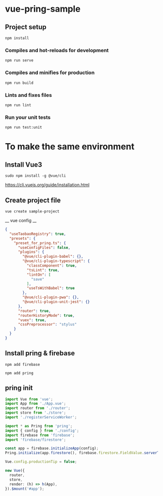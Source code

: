 # vue-pring-sample

## Project setup
```
npm install
```

### Compiles and hot-reloads for development
```
npm run serve
```

### Compiles and minifies for production
```
npm run build
```

### Lints and fixes files
```
npm run lint
```

### Run your unit tests
```
npm run test:unit
```

# To make the same environment

## Install Vue3
```
sudo npm install -g @vue/cli
```

https://cli.vuejs.org/guide/installation.html

## Create project file

```
vue create sample-project
```

__ vue config __
```JSON
{
  "useTaobaoRegistry": true,
  "presets": {
    "preset_for_pring.ts": {
      "useConfigFiles": false,
      "plugins": {
        "@vue/cli-plugin-babel": {},
        "@vue/cli-plugin-typescript": {
          "classComponent": true,
          "tsLint": true,
          "lintOn": [
            "save"
          ],
          "useTsWithBabel": true
        },
        "@vue/cli-plugin-pwa": {},
        "@vue/cli-plugin-unit-jest": {}
      },
      "router": true,
      "routerHistoryMode": true,
      "vuex": true,
      "cssPreprocessor": "stylus"
    }
  }
}
```

## Install pring & firebase
```
npm add firebase 
```

```
npm add pring 
```

## pring init
```TypeScript
import Vue from 'vue';
import App from './App.vue';
import router from './router';
import store from './store';
import './registerServiceWorker';

import * as Pring from 'pring';
import { config } from './config';
import firebase from 'firebase';
import 'firebase/firestore';

const app = firebase.initializeApp(config);
Pring.initialize(app.firestore(), firebase.firestore.FieldValue.serverTimestamp());

Vue.config.productionTip = false;

new Vue({
  router,
  store,
  render: (h) => h(App),
}).$mount('#app');
```
